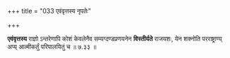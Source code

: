 +++
title = "033 एवंवृत्तस्य नृपतेः"

+++

**एवंवृत्तस्य** राज्ञो ऽन्तरेणापि कोशं केवलेनैव सम्यग्दण्डप्रणयनेन **विस्तीर्यते** राजयशः, येन शक्नोति परराष्ट्राण्य् अप्य् आत्मीकर्तुं परिपालयितुं च ॥ ७.३३ ॥